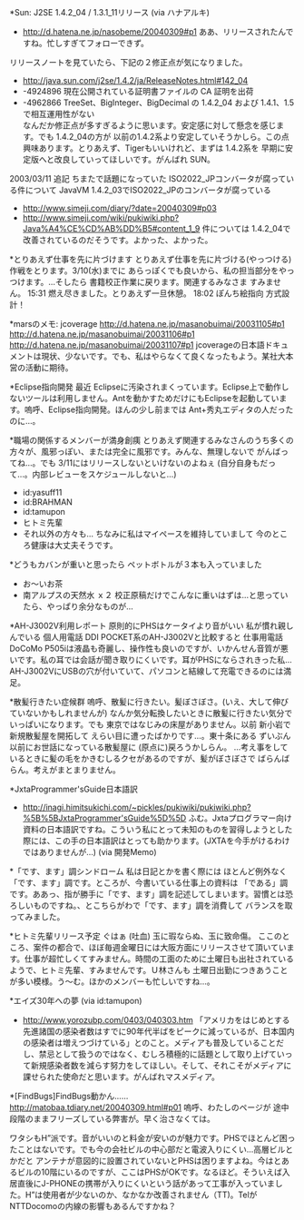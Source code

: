 *Sun: J2SE 1.4.2_04 / 1.3.1_11リリース (via ハナアルキ)
* http://d.hatena.ne.jp/nasobeme/20040309#p1
ああ、リリースされたんですね。忙しすぎてフォローできず。

リリースノートを見ていたら、下記の２修正点が気になりました。
* http://java.sun.com/j2se/1.4.2/ja/ReleaseNotes.html#142_04
* -4924896  現在公開されている証明書ファイルの CA 証明を出荷  
* -4962866  TreeSet、BigInteger、BigDecimal の 1.4.2_04 および 1.4.1、1.5 で相互運用性がない  
なんだか修正点が多すぎるように思います。安定感に対して懸念を感じます。でも 1.4.2_04の方が 以前の1.4.2系より安定していそうかしら。この点 興味あります。とりあえず、Tigerもいいけれど、まずは 1.4.2系を 早期に安定版へと改良していってほしいです。がんばれ SUN。

2003/03/11 追記 ちまたで話題になっていた ISO2022_JPコンバータが腐っている件について
JavaVM 1.4.2_03でISO2022_JPのコンバータが腐っている
* http://www.simeji.com/diary/?date=20040309#p03
* http://www.simeji.com/wiki/pukiwiki.php?Java%A4%CE%CD%AB%DD%B5#content_1_9
件については 1.4.2_04で改善されているのだそうです。よかった、よかった。

*とりあえず仕事を先に片づけます
とりあえず仕事を先に片づける(やっつける)作戦をとります。3/10(水)までに あらっぽくでも良いから、私の担当部分をやっつけます。…そしたら 書籍校正作業に戻ります。関連するみなさま すみません。
15:31 燃え尽きました。とりあえず一旦休憩。
18:02 ぽんち絵指向 方式設計！

*marsのメモ: jcoverage
http://d.hatena.ne.jp/masanobuimai/20031105#p1
http://d.hatena.ne.jp/masanobuimai/20031106#p1
http://d.hatena.ne.jp/masanobuimai/20031107#p1
jcoverageの日本語ドキュメントは現状、少ないです。でも、私はやらなくて良くなったもよう。某社大本営の活動に期待。

*Eclipse指向開発
最近 Eclipseに汚染されまくっています。Eclipse上で動作しないツールは利用しません。Antを動かすためだけにもEclipseを起動しています。嗚呼、Eclipse指向開発。ほんの少し前までは Ant+秀丸エディタの人だったのに…。

*職場の関係するメンバーが満身創痍
とりあえず関連するみなさんのうち多くの方々が、風邪っぽい、または完全に風邪です。みんな、無理しないで がんばってね…。でも 3/11にはリリースしないといけないのよねぇ (自分自身もだって…。内部レビューをスケジュールしないと…)
* id:yasuff11
* id:BRAHMAN
* id:tamupon
* ヒトミ先輩
* それ以外の方々も…
ちなみに私はマイペースを維持していまして 今のところ健康は大丈夫そうです。

*どうもカバンが重いと思ったら
ペットボトルが３本も入っていました
* お～いお茶
* 南アルプスの天然水 ｘ２
校正原稿だけでこんなに重いはずは…と思っていたら、やっぱり余分なものが…

*AH-J3002V利用レポート
原則的にPHSはケータイより音がいい
私が慣れ親しんでいる 個人用電話 DDI POCKET系のAH-J3002Vと比較すると 仕事用電話DoCoMo P505iは液晶も奇麗し、操作性も良いのですが、いかんせん音質が悪いです。私の耳では会話が聞き取りにくいです。耳がPHSにならされきった私… AH-J3002VにUSBの穴が付いていて、パソコンと結線して充電できるのには満足。

*散髪行きたい症候群
嗚呼、散髪に行きたい。髪ぼさぼさ。(いえ、大して伸びていないかもしれませんが) なんか気分転換したいときに散髪に行きたい気分でいっぱいになります。でも 東京ではなじみの床屋がありません。以前 新小岩で新規散髪屋を開拓して えらい目に遭ったばかりです…。東十条にある ずいぶん以前にお世話になっている散髪屋に (原点に)戻ろうかしらん。
…考え事をしているときに髪の毛をかきむしるクセがあるのですが、髪がぼさぼさで ばらんばらん。考えがまとまりません。

*JxtaProgrammer'sGuide日本語訳
* http://inagi.himitsukichi.com/~pickles/pukiwiki/pukiwiki.php?%5B%5BJxtaProgrammer'sGuide%5D%5D
ふむ。Jxtaプログラマー向け資料の日本語訳ですね。こういう私にとって未知のものを習得しようとした際には、この手の日本語訳はとっても助かります。(JXTAを今手がけるわけではありませんが…) (via 開発Memo)

*「です、ます」調シンドローム
私は日記とかを書く際には ほとんど例外なく 「です、ます」調です。ところが、今書いている仕事上の資料は 「である」調です。ああっ、指が勝手に「です、ます」調を記述してしまいます。習慣とは恐ろしいものですね。、とこちらがわで「です、ます」調を消費して バランスを取ってみました。

*ヒトミ先輩リリース予定
ぐはぁ (吐血) 
玉に瑕ならぬ、玉に致命傷。
ここのところ、案件の都合で、ほぼ毎週金曜日には大阪方面にリリースさせて頂いています。仕事が超忙しくてすみません。時間の工面のために土曜日も出社されているようで、ヒトミ先輩、すみませんです。Ｕ林さんも 土曜日出勤につきあうことが多い模様。う～む。ほかのメンバーも忙しいですね…。

*エイズ30年への夢 (via id:tamupon)
* http://www.yorozubp.com/0403/040303.htm
「アメリカをはじめとする先進諸国の感染者数はすでに90年代半ばをピークに減っているが、日本国内の感染者は増えつづけている」とのこと。メディアも普及していることだし、禁忌として扱うのではなく、むしろ積極的に話題として取り上げていって新規感染者数を減らす努力をしてほしい。そして、それこそがメディアに課せられた使命だと思います。がんばれマスメディア。

*[FindBugs]FindBugs動かん……
http://matobaa.tdiary.net/20040309.html#p01
嗚呼、わたしのページが 途中段階のままフリーズしている弊害が。早く治さなくては。

ワタシもH”派です。音がいいのと料金が安いのが魅力です。PHSでほとんど困ったことはないです。でも今の会社ビルの中心部だと電波入りにくい...高層ビルとかだと アンテナが意図的に設置されていないとPHSは困りますよね。今はとあるビルの10階にいるのですが、ここはPHSがOKです。なるほど。そういえば入居直後にJ-PHONEの携帯が入りにくいという話があって工事が入っていました。H”は使用者が少ないのか、なかなか改善されません（TT)。TelがNTTDocomoの内線の影響もあるんですかね？
